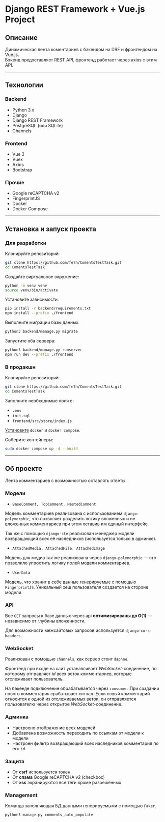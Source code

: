 # Django REST Framework + Vue.js Project

## Описание

Динамическая лента коментариев с бэкендом на DRF и фронтендом на Vue.js.  
Бэкенд предоставляет REST API, фронтенд работает через axios с этим API.

---

## Технологии

### Backend
- Python 3.x
- Django
- Django REST Framework
- PostgreSQL (или SQLite)
- Channels

### Frontend
- Vue 3
- Vuex
- Axios
- Bootstrap

### Прочие
- Google reCAPTCHA v2
- FingerprintJS
- Docker
- Docker Compose

---

## Установка и запуск проекта

### Для разработки

Клонируйте репозиторий:

``` bash
git clone https://github.com/fe7h/ComentsTestTask.git
cd ComentsTestTask
```

Создайте виртуальное окружение:

``` bash
python -m venv venv
source venv/bin/activate 
```

Установите зависимости:

``` bash
pip install -r backend/requirements.txt
npm install --prefix ./frontend
```

Выполните миграции базы данных:

``` bash
python3 backend/manage.py migrate
```

Запустите оба сервера:

``` bash
python3 backend/manage.py runserver
npm run dev --prefix ./frontend
```

### В продакшн 

Клонируйте репозиторий:

``` bash
git clone https://github.com/fe7h/ComentsTestTask.git
cd ComentsTestTask
```
Заполните необходимые поля в:

- `.env`
- `init.sql`
- `frontend/src/store/index.js`

[Установите](https://docs.docker.com/engine/install/ubuntu/) `docker` и `docker compose`.

Соберите контейнеры:

``` bash
sudo docker compose up -d --build
```

---

## Об проекте

Лента комментариев с возможностью оставлять ответы. 

### Модели

- `BaseComment, TopComment, NestedComment`

Модель комментариев реализована с использованием `django-polymorphic`, 
что позволяет разделить логику вложенных и не вложенных комментариев при 
этом оставив им единый интерфейс.

Так же с помощью `django-cte` реализован менеджер модели возвращающий 
всех её наследников (используется только в админке).

- `AttachedMedia, AttachedFile, AttachedImage`

Модель для медиа так же реализована через `django-polymorphic` — 
это позволило упростить логику полей модели комментариев.

- `UserData`

Модель, что хранит в себе данные генерируемые с помощью `FingerprintJS`.
Уникальный хеш пользователя создается на стороне модели.

### API

Все `GET` запросы к базе данных через api **оптимизированы до O(1)** — независимо от глубины вложенности.

Для возможности межсайтовых запросов используется `django-cors-headers`.

### WebSocket

Реализован с помощью `channels`, как сервер стоит `daphne`. 

Фронтенд при входе на сайт устанавливает *WebSocket*-соединение, 
по которому отправляет *id* всех веток комментариев, 
которые отслеживает пользователь.

На бэкенде подключение обрабатывается через `consumer`. 
При создании нового комментария срабатывает сигнал. 
Если новый комментарий относится к одной из отслеживаемых веток, 
он отправляется пользователю через открытое *WebSocket*-соединение.

### Админка

- Настроено отображение всех моделей
- Добавлена возможность переходить по ссылкам от модели к модели
- Настроен фильтр возвращающий всех наследников комментария по его `id`

### Защита
- От **csrf** используется токен
- От **спама** Google reCAPTCHA v2 (checkbox)
- От **xss** экранируются все теги кроме разрешённых  

### Management

Команда заполняющая БД данными генерируемыми с помощью `Faker`.

``` bash
python3 manage.py comments_auto_populate
```
